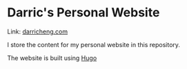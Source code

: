 # Darric's Personal Website

Link: [darricheng.com](https://darricheng.com)

I store the content for my personal website in this repository.

The website is built using [Hugo](https://gohugo.io/)
